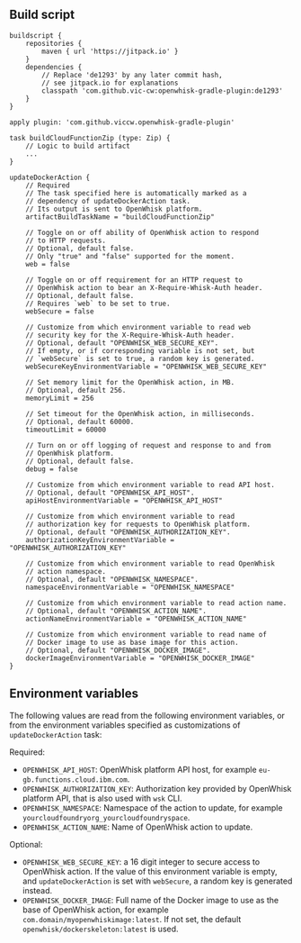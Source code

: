 ## Build script

    buildscript {
        repositories {
            maven { url 'https://jitpack.io' }
        }
        dependencies {
            // Replace 'de1293' by any later commit hash,
            // see jitpack.io for explanations
            classpath 'com.github.vic-cw:openwhisk-gradle-plugin:de1293'
        }
    }
    
    apply plugin: 'com.github.viccw.openwhisk-gradle-plugin'
    
    task buildCloudFunctionZip (type: Zip) {
        // Logic to build artifact
        ...
    }
    
    updateDockerAction {
        // Required
        // The task specified here is automatically marked as a
        // dependency of updateDockerAction task.
        // Its output is sent to OpenWhisk platform.
        artifactBuildTaskName = "buildCloudFunctionZip"
        
        // Toggle on or off ability of OpenWhisk action to respond
        // to HTTP requests.
        // Optional, default false.
        // Only "true" and "false" supported for the moment.
        web = false
        
        // Toggle on or off requirement for an HTTP request to
        // OpenWhisk action to bear an X-Require-Whisk-Auth header.
        // Optional, default false.
        // Requires `web` to be set to true.
        webSecure = false
        
        // Customize from which environment variable to read web
        // security key for the X-Require-Whisk-Auth header.
        // Optional, default "OPENWHISK_WEB_SECURE_KEY".
        // If empty, or if corresponding variable is not set, but
        // `webSecure` is set to true, a random key is generated.
        webSecureKeyEnvironmentVariable = "OPENWHISK_WEB_SECURE_KEY"
        
        // Set memory limit for the OpenWhisk action, in MB.
        // Optional, default 256.
        memoryLimit = 256
        
        // Set timeout for the OpenWhisk action, in milliseconds.
        // Optional, default 60000.
        timeoutLimit = 60000
        
        // Turn on or off logging of request and response to and from
        // OpenWhisk platform.
        // Optional, default false.
        debug = false
        
        // Customize from which environment variable to read API host.
        // Optional, default "OPENWHISK_API_HOST".
        apiHostEnvironmentVariable = "OPENWHISK_API_HOST"
        
        // Customize from which environment variable to read
        // authorization key for requests to OpenWhisk platform.
        // Optional, default "OPENWHISK_AUTHORIZATION_KEY".
        authorizationKeyEnvironmentVariable = "OPENWHISK_AUTHORIZATION_KEY"
        
        // Customize from which environment variable to read OpenWhisk
        // action namespace.
        // Optional, default "OPENWHISK_NAMESPACE".
        namespaceEnvironmentVariable = "OPENWHISK_NAMESPACE"
        
        // Customize from which environment variable to read action name.
        // Optional, default "OPENWHISK_ACTION_NAME".
        actionNameEnvironmentVariable = "OPENWHISK_ACTION_NAME"
        
        // Customize from which environment variable to read name of
        // Docker image to use as base image for this action.
        // Optional, default "OPENWHISK_DOCKER_IMAGE".
        dockerImageEnvironmentVariable = "OPENWHISK_DOCKER_IMAGE"
    }

## Environment variables

The following values are read from the following environment variables, or
from the environment variables specified as customizations of
`updateDockerAction` task:

Required:

- `OPENWHISK_API_HOST`: OpenWhisk platform API host,
  for example `eu-gb.functions.cloud.ibm.com`.
- `OPENWHISK_AUTHORIZATION_KEY`: Authorization key provided by OpenWhisk platform API, that
  is also used with `wsk` CLI.
- `OPENWHISK_NAMESPACE`: Namespace of the action to update,
  for example `yourcloudfoundryorg_yourcloudfoundryspace`.
- `OPENWHISK_ACTION_NAME`: Name of OpenWhisk action to update.

Optional:

- `OPENWHISK_WEB_SECURE_KEY`: a 16 digit integer to secure access to OpenWhisk action. If the
  value of this environment variable is empty, and `updateDockerAction` is set with `webSecure`,
  a random key is generated instead.
- `OPENWHISK_DOCKER_IMAGE`: Full name of the Docker image to use as the base of OpenWhisk
  action, for example `com.domain/myopenwhiskimage:latest`. If not set, the default
  `openwhisk/dockerskeleton:latest` is used.

